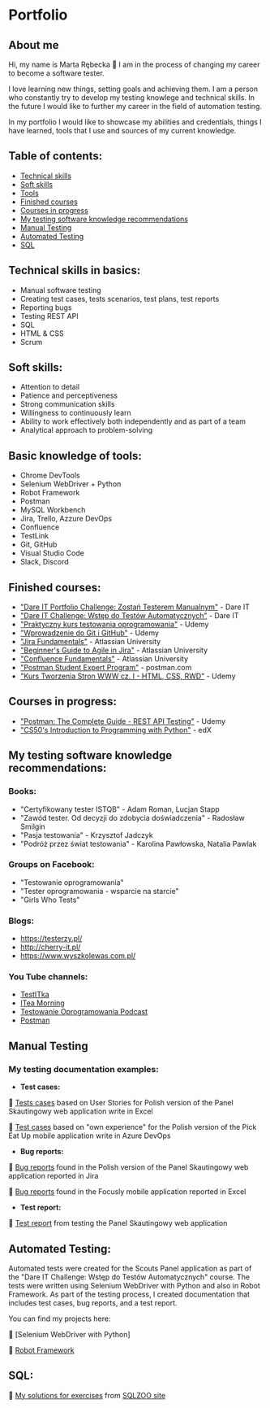 # Portfolio

## About me

<p>Hi, my name is Marta Rębecka  🙂 I am in the process of changing my career to become a software tester.</p>
<p>I love learning new things, setting goals and achieving them. I am a person who constantly try to develop my testing knowlege and technical skills. In the future I would like to further my career in the field of automation testing.</p>
<p>In my portfolio I would like to showcase my abilities and credentials, things I have learned, tools that I use and sources of my current knowledge.</p>

## Table of contents:
- [Technical skills](#technical-skills-in-basics)
- [Soft skills](#soft-skills)
- [Tools](#basic-knowledge-of-tools)
- [Finished courses](#finished-courses)
- [Courses in progress](#courses-in-progress)
- [My testing software knowledge recommendations](#my-testing-software-knowledge-recommendations)
- [Manual Testing](#manual-Testing)
- [Automated Testing](#automated-testing)
- [SQL](#SQL)

 ## Technical skills in basics:
  - Manual software testing
  - Creating test cases, tests scenarios, test plans, test reports
  - Reporting bugs
  - Testing REST API
  - SQL
  - HTML & CSS
  - Scrum

## Soft skills:
  - Attention to detail
  - Patience and perceptiveness
  - Strong communication skills
  - Willingness to continuously learn
  - Ability to work effectively both independently and as part of a team
  - Analytical approach to problem-solving

## Basic knowledge of tools:
  - Chrome DevTools
  - Selenium WebDriver + Python
  - Robot Framework
  - Postman
  - MySQL Workbench
  - Jira, Trello, Azzure DevOps
  - Confluence
  - TestLink
  - Git, GitHub
  - Visual Studio Code
  - Slack, Discord
  
## Finished courses:
  - ["Dare IT Portfolio Challenge: Zostań Testerem Manualnym"](https://www.dareit.io/) - Dare IT
  - ["Dare IT Challenge: Wstęp do Testów Automatycznych"](https://www.dareit.io/challenges/wstep-do-testow-automatycznych) - Dare IT
  - ["Praktyczny kurs testowania oprogramowania"](https://www.udemy.com/course/praktyczny-kurs-testowania-oprogramowania/) - Udemy
  - ["Wprowadzenie do Git i GitHub"](https://www.udemy.com/course/kurs-git-i-github-od-podstaw/) - Udemy
  - ["Jira Fundamentals"](https://university.atlassian.com/student/path/815443-jira-fundamentals?sid_i=0) - Atlassian University
  - ["Beginner's Guide to Agile in Jira"](https://university.atlassian.com/student/page/1117976-the-beginner-s-guide-to-agile-in-jira-course-description?sid_i=8) - Atlassian University
  - ["Confluence Fundamentals"](https://enable.atlassian.com/student/path/861302-confluence-fundamentals) - Atlassian University
  - ["Postman Student Expert Program"](https://www.postman.com/company/student-program/) - postman.com
  - ["Kurs Tworzenia Stron WWW cz. I - HTML, CSS, RWD"](https://www.udemy.com/course/od-zera-do-front-end-developera-cz1/) - Udemy
  
## Courses in progress:
  - ["Postman: The Complete Guide - REST API Testing"](https://www.udemy.com/course/postman-the-complete-guide/) - Udemy
  - ["CS50's Introduction to Programming with Python"](https://www.edx.org/course/cs50s-introduction-to-programming-with-python) - edX


## My testing software knowledge recommendations:
### Books:
  - "Certyfikowany tester ISTQB" - Adam Roman, Lucjan Stapp
  - "Zawód tester. Od decyzji do zdobycia doświadczenia" - Radosław Smilgin
  - "Pasja testowania" - Krzysztof Jadczyk
  - "Podróż przez świat testowania" - Karolina Pawłowska, Natalia Pawlak
  
### Groups on Facebook:
  - "Testowanie oprogramowania"
  - "Tester oprogramowania - wsparcie na starcie"
  - "Girls Who Tests"

### Blogs:
  - https://testerzy.pl/
  - http://cherry-it.pl/
  - https://www.wyszkolewas.com.pl/

### You Tube channels:
  - [TestITka](https://www.youtube.com/c/TestITka)
  - [ITea Morning](https://www.youtube.com/c/ITeaMorning)
  - [Testowanie Oprogramowania Podcast](https://www.youtube.com/@TestowaniePodcast)
  - [Postman](https://www.youtube.com/c/postman)
  
## Manual Testing
### My testing documentation examples:
  - **Test cases:**
  
  📝 [Tests cases](https://docs.google.com/spreadsheets/d/1kQpe2bKegMlHgqcILOORV9crnnq4-2NE26g2fCcijXo/edit#gid=0) based on User Stories for Polish version of the Panel Skautingowy web application write in Excel
  
  📝 [Test cases](https://docs.google.com/spreadsheets/d/1t5N5Hsym98lfeW9AT4NE5X66dmUQnUQZnWTCA7Ask_Q/edit?usp=sharing) based on "own experience" for the Polish version of the Pick Eat Up mobile application write in Azure DevOps
  
  - **Bug reports:**
  
  📝 [Bug reports](https://docs.google.com/document/d/1qqDj89mzUqHW5eJKUyrQott_4B63Q6G6WX6K-LERA1g/edit) found in the Polish version of the Panel Skautingowy web application reported in Jira
  
  📝 [Bug reports](https://docs.google.com/spreadsheets/d/11KW9XAAVmZzSV3kJgXaHTnYZcknsz-AVZCmFl74_n5I/edit#gid=0) found in the Focusly mobile application reported in Excel

  - **Test report:**
  
  📝 [Test report](https://docs.google.com/document/d/1wrpqrm4KpSA6VnfO76IjKV2oV1rtMyuoXY-cv7zrdgk/edit) from testing the Panel Skautingowy web application
  
  ## Automated Testing:
Automated tests were created for the Scouts Panel application as part of the "Dare IT Challenge: Wstęp do Testów Automatycznych" course.  The tests were written using Selenium WebDriver with Python and also in Robot Framework. As part of the testing process, I created documentation that includes test cases, bug reports, and a test report.

You can find my projects here:

📕 [Selenium WebDriver with Python]

📕 [Robot Framework](https://github.com/MartaReb/panelscout_robotframework)
  
  ## SQL:
  📝 [My solutions for exercises](https://docs.google.com/spreadsheets/d/14ErK9BRq6LU8IIEOZDQ6vLIO84F4ET5BzTAatRvrisU/edit#gid=0) from [SQLZOO site](https://sqlzoo.net/wiki/SQL_Tutorial)
